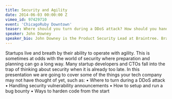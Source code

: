 ```yaml
---
title: Security and Agility
date: 2014-06-03 00:00:00 Z
vimeo_id: 97429710
event: 'ChicagoRuby Downtown'
teaser: Where should you turn during a DDoS attack? How should you handle security vulnerability announcements? Watch and learn how.
speaker: John Downey
speaker_bio: John Downey is the Product Security Lead at Braintree. Braintree helps businesses accept credit card payments online with great development tools and first class support. There, he has worked on their highly available infrastructure and integrations into the banking system. In his free time, he contributes to open source projects and mentors high school students in the FIRST Robotics Competition.
---
```


Startups live and breath by their ability to operate with agility. This is sometimes at odds with the world of security where preparation and planning can go a long way. Many startup developers and CTOs fall into the trap of thinking about security when it is already too late. In this presentation we are going to cover some of the things your tech company may not have thought of yet, such as: • Where to turn during a DDoS attack • Handling security vulnerability announcements • How to setup and run a bug bounty • Ways to harden code from the start

